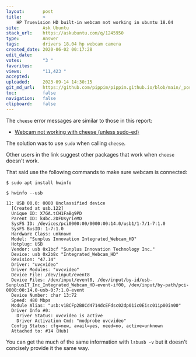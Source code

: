 ```yaml
---
layout:       post
title:        >
    HP Truevision HD built-in webcam not working in ubuntu 18.04
site:         Ask Ubuntu
stack_url:    https://askubuntu.com/q/1245950
type:         Answer
tags:         drivers 18.04 hp webcam camera
created_date: 2020-06-02 00:17:28
edit_date:    
votes:        "3 "
favorites:    
views:        "11,423 "
accepted:     
uploaded:     2023-09-14 14:30:15
git_md_url:   https://github.com/pippim/pippim.github.io/blob/main/_posts/2020/2020-06-02-HP-Truevision-HD-built-in-webcam-not-working-in-ubuntu-18.04.md
toc:          false
navigation:   false
clipboard:    false
---
```


The `cheese` error messages are similar to those in this report:

- [Webcam not working with cheese (unless sudo-ed)](https://forum.manjaro.org/t/webcam-not-working-with-cheese-unless-sudo-ed/44724)

The solution was to use `sudo` when calling `cheese`.

Other users in the link suggest other packages that work when `cheese` doesn't work.

That said use the following commands to make sure webcam is connected:

``` 
$ sudo apt install hwinfo

$ hwinfo --usb

11: USB 00.0: 0000 Unclassified device
  [Created at usb.122]
  Unique ID: X7GA.tCH1FaBg9PD
  Parent ID: k4bc.2DFUsyrieMD
  SysFS ID: /devices/pci0000:00/0000:00:14.0/usb1/1-7/1-7:1.0
  SysFS BusID: 1-7:1.0
  Hardware Class: unknown
  Model: "Sunplus Innovation Integrated_Webcam_HD"
  Hotplug: USB
  Vendor: usb 0x1bcf "Sunplus Innovation Technology Inc."
  Device: usb 0x2b8c "Integrated_Webcam_HD"
  Revision: "47.14"
  Driver: "uvcvideo"
  Driver Modules: "uvcvideo"
  Device File: /dev/input/event8
  Device Files: /dev/input/event8, /dev/input/by-id/usb-SunplusIT_Inc_Integrated_Webcam_HD-event-if00, /dev/input/by-path/pci-0000:00:14.0-usb-0:7:1.0-event
  Device Number: char 13:72
  Speed: 480 Mbps
  Module Alias: "usb:v1BCFp2B8Cd4714dcEFdsc02dp01ic0Eisc01ip00in00"
  Driver Info #0:
    Driver Status: uvcvideo is active
    Driver Activation Cmd: "modprobe uvcvideo"
  Config Status: cfg=new, avail=yes, need=no, active=unknown
  Attached to: #14 (Hub)
```

You can get the much of the same information with `lsbusb -v` but it doesn't concisely provide it the same way.
